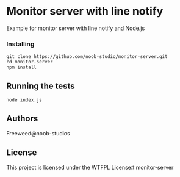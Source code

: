 # Monitor server with line notify  

Example for monitor server with line notify and Node.js 

### Installing

```
git clone https://github.com/noob-studio/monitor-server.git
cd monitor-server 
npm install
```

## Running the tests

```
node index.js
```
## Authors

Freeweed@noob-studios

## License

This project is licensed under the WTFPL License# monitor-server

